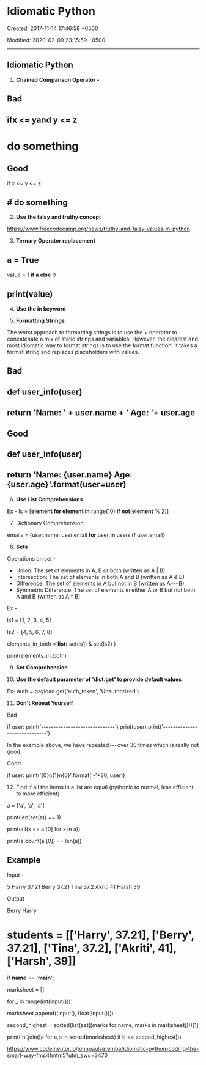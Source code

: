 # Idiomatic Python

Created: 2017-11-14 17:46:58 +0500

Modified: 2020-02-09 23:15:59 +0500

---

## Idiomatic Python

1. **Chained Comparison Operator -**

## Bad

## if**x <= y**and y <= z

# **do** something

## Good

if x <= y <= z:

## # do something

2. **Use the falsy and truthy concept**

<https://www.freecodecamp.org/news/truthy-and-falsy-values-in-python>

3. **Ternary Operator replacement**

## a = True

value = 1 **if a else** 0

## print(value)

4. **Use the in keyword**

5. **Formatting Strings**

The worst approach to formatting strings is to use the + operator to concatenate a mix of static strings and variables. However, the clearest and most idiomatic way to format strings is to use the format function. It takes a format string and replaces placeholders with values.

## Bad

## def user_info(user)

## return 'Name: ' + user.name + ' Age: '+ user.age

## Good

## def user_info(user)

## return 'Name: {user.name} Age: {user.age}'.format(user=user)

6. **Use List Comprehensions**

Ex - ls = [**element for element in** range(10) **if not**(**element** % 2)]

7. Dictionary Comprehension

emails = {user.name: user.email **for** user **in** users **if** user.email}

8. **Sets**

Operations on set -

- Union: The set of elements in A, B or both (written as A | B)
- Intersection: The set of elements in both A and B (written as A & B)
- Difference: The set of elements in A but not in B (written as A --- B)
- Symmetric Difference: The set of elements in either A or B but not both A and B (written as A ^ B)

Ex -

ls1 = [1, 2, 3, 4, 5]

ls2 = [4, 5, 6, 7, 8]

elements_in_both = **list**( set(ls1) & set(ls2) )

print(elements_in_both)

9. **Set Comprehension**

10. **Use the default parameter of 'dict.get' to provide default values**

Ex- auth = payload.get('auth_token', 'Unauthorized')

11. **Don't Repeat Yourself**

Bad

if user:
print('------------------------------')
print(user)
print('------------------------------')

In the example above, we have repeated --- over 30 times which is really not good.

Good

if user:
print('{0}n{1}n{0}'.format('-'*30, user))

12. Find if all the items in a list are equal (pythonic to normal, less efficient to more efficient)

a = ['a', 'a', 'a']

print(len(set(a)) == 1)

print(all(x == a [0] for x in a))

print(a.count(a [0]) == len(a))

## Example

Input -

5
Harry
37.21
Berry
37.21
Tina
37.2
Akriti
41
Harsh
39

Output -

Berry
Harry

# students = [['Harry', 37.21], ['Berry', 37.21], ['Tina', 37.2], ['Akriti', 41], ['Harsh', 39]]

if **name** == '**main**':

marksheet = []

for _ in range(int(input())):

marksheet.append([input(), float(input())])

second_highest = sorted(list(set([marks for name, marks in marksheet])))[1]

print('n'.join([a for a,b in sorted(marksheet) if b == second_highest]))

<https://www.codementor.io/johnpaulseremba/idiomatic-python-coding-the-smart-way-fmc4fmtm5?utm_swu=3470>
